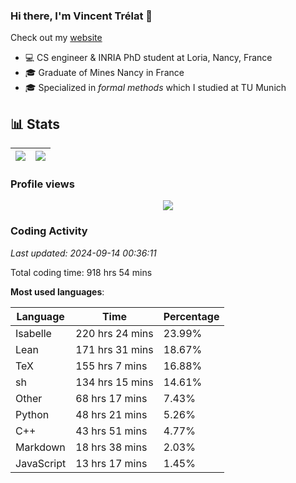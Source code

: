 ### Hi there, I'm Vincent Trélat 👋

Check out my [website](https://vtrelat.github.io)

-   💻 CS engineer & INRIA PhD student at Loria, Nancy, France
-   🎓 Graduate of Mines Nancy in France
-   🎓 Specialized in _formal methods_ which I studied at TU Munich

## 📊 **Stats**

| <img align="center" src="https://readme-stats.clckblog.space/api?username=VTrelat&show_icons=true&include_all_commits=true&theme=tokyonight&hide_border=true" /> | <img align="center" src="https://readme-stats.clckblog.space/api/top-langs/?username=VTrelat&layout=compact&theme=tokyonight&hide_border=true" /> |
| ---------------------------------------------------------------------------------------------------------------------------------------------------------------- | ------------------------------------------------------------------------------------------------------------------------------------------------- |

### Profile views

<p align="center">
 <img src="https://profile-counter.glitch.me/VTrelat/count.svg" />
</p>

<!--automations-->
### Coding Activity
_Last updated: 2024-09-14 00:36:11_

Total coding time: 918 hrs 54 mins

**Most used languages**:

| Language | Time | Percentage |
| ------------- | ------------- | ------------- |
| Isabelle | 220 hrs 24 mins | 23.99% |
| Lean | 171 hrs 31 mins | 18.67% |
| TeX | 155 hrs 7 mins | 16.88% |
| sh | 134 hrs 15 mins | 14.61% |
| Other | 68 hrs 17 mins | 7.43% |
| Python | 48 hrs 21 mins | 5.26% |
| C++ | 43 hrs 51 mins | 4.77% |
| Markdown | 18 hrs 38 mins | 2.03% |
| JavaScript | 13 hrs 17 mins | 1.45% |

